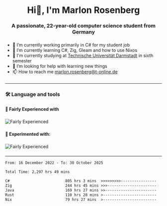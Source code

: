 <h1 align="center">Hi👋, I'm Marlon Rosenberg</h1>

###

<h3 align="center">A passionate, 22-year-old computer science student from Germany</h3>

###

<ul align="left">
  <li> 🔭 I’m currently working primarily in C# for my student job</li>  
  <li>🌱 I’m currently learning C#, Zig, Gleam and how to use Nixos</li>    
  <li>🏫 I'm currently studying at <a href="https://www.tu-darmstadt.de/">Technische Universität Darmstadt</a> in sixth semester</li>    
  <li>🤝 I’m looking for help with learning new things</li>    
  <li>📫 How to reach me <a href="mailto:marlon.rosenberg@t-online.de">marlon.rosenberg@t-online.de</a></li>
</ul>

###

---

###

<h3 align="left">🛠 Language and tools</h3>

###

<h4 align="left">🔧 Fairly Experienced with</h4>

###

![Fairly Experienced](https://go-skill-icons.vercel.app/api/icons?i=cs,dotnet,zig,neovim,rider,git,gleam,linux,java,rust)

###

<h4 align="left">🧪 Experimented with:</h4>

###

![Fairly Experienced](https://go-skill-icons.vercel.app/api/icons?i=aws,docker,lua,postgres,py,blazor,sqlite,ts,tailwind,scala,bootstrap,angular,unity,flutter)

###

---

<!--START_SECTION:waka-->

```txt
From: 16 December 2022 - To: 30 October 2025

Total Time: 2,297 hrs 49 mins

C#                         805 hrs 3 mins  >>>>>>>>>----------------   35.04 %
Zig                        244 hrs 45 mins >>>----------------------   10.65 %
Java                       169 hrs 27 mins >>-----------------------   07.37 %
Rust                       110 hrs 28 mins >------------------------   04.81 %
Nix                        79 hrs 27 mins  >------------------------   03.46 %
```

<!--END_SECTION:waka-->
